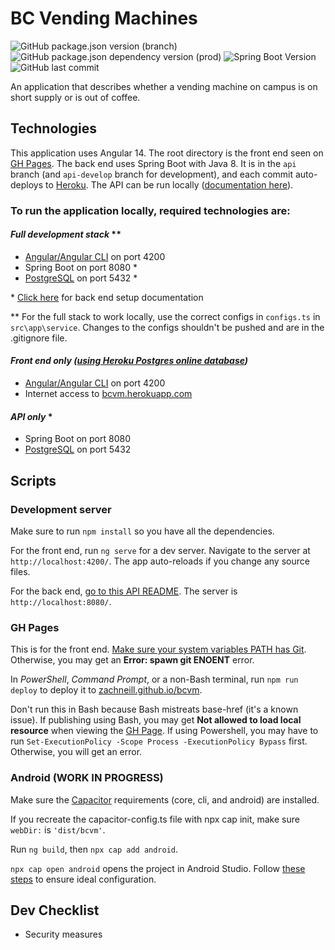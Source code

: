 # BC Vending Machines

![GitHub package.json version (branch)](https://img.shields.io/github/package-json/v/zachneill/bcvm/master?label=version&style=for-the-badge)
![GitHub package.json dependency version (prod)](https://img.shields.io/github/package-json/dependency-version/zachneill/bcvm/@angular/core?label=angular&style=for-the-badge)
![Spring Boot Version](https://img.shields.io/badge/spring%20boot-2.6.4-green?style=for-the-badge)
![GitHub last commit](https://img.shields.io/github/last-commit/zachneill/bcvm?color=purple&style=for-the-badge) 

An application that describes whether a vending machine on campus is on short supply or is out of coffee. 

## Technologies

This application uses Angular 14. The root directory is the front end seen on [GH Pages](https://zachneill.github.io/bcvm). The back end uses Spring Boot with Java 8. It is in the `api` branch (and `api-develop` branch for development), and each commit auto-deploys to [Heroku](https://bcvm.herokuapp.com). The API can be run locally ([documentation here](https://github.com/zachneill/bcvm/tree/api#bcvm-back-end-api)).

### To run the application locally, required technologies are:

#### _Full development stack_ **

- [Angular/Angular CLI](https://angular.io/guide/setup-local#install-the-angular-cli) on port 4200
- Spring Boot on port 8080 *
- [PostgreSQL](https://www.postgresql.org/download/) on port 5432 *

\* [Click here](https://github.com/zachneill/bcvm/tree/api#bcvm-back-end-api) for back end setup documentation

** For the full stack to work locally, use the correct configs in `configs.ts` in `src\app\service`. Changes to the configs shouldn't be pushed and are in the .gitignore file.

#### _Front end only ([using Heroku Postgres online database](https://bcvm.herokuapp.com))_

- [Angular/Angular CLI](https://angular.io/guide/setup-local#install-the-angular-cli) on port 4200
- Internet access to [bcvm.herokuapp.com](https://bcvm.herokuapp.com/)

#### _API only_ *

- Spring Boot on port 8080
- [PostgreSQL](https://www.postgresql.org/download/) on port 5432

## Scripts

### Development server

Make sure to run `npm install` so you have all the dependencies. 

For the front end, run `ng serve` for a dev server. Navigate to the server at `http://localhost:4200/`. The app auto-reloads if you change any source files. 

For the back end, [go to this API README](https://github.com/zachneill/bcvm/tree/api#bcvm-back-end-api). The server is `http://localhost:8080/`.

### GH Pages

This is for the front end. [Make sure your system variables PATH has Git](https://stackoverflow.com/a/4493004/18721369). Otherwise, you may get an __Error: spawn git ENOENT__ error.

In _PowerShell_, _Command Prompt_, or a non-Bash terminal, run `npm run deploy` to deploy it to [zachneill.github.io/bcvm](https://zachneill.github.io/bcvm). 

Don't run this in Bash because Bash mistreats base-href (it's a known issue). If publishing using Bash, you may get __Not allowed to load local resource__ when viewing the [GH Page](https://zachneill.github.io/bcvm). If using Powershell, you may have to run `Set-ExecutionPolicy -Scope Process -ExecutionPolicy Bypass` first. Otherwise, you will get an error. 

### Android (WORK IN PROGRESS)

Make sure the [Capacitor](https://capacitorjs.com/docs/getting-started) requirements (core, cli, and android) are installed.

If you recreate the capacitor-config.ts file with npx cap init, make sure `webDir:` is `'dist/bcvm'`.

Run `ng build`, then `npx cap add android`.

`npx cap open android` opens the project in Android Studio. Follow [these steps](https://capacitorjs.com/docs/getting-started/environment-setup#android-development) to ensure ideal configuration.

## Dev Checklist 

- Security measures
